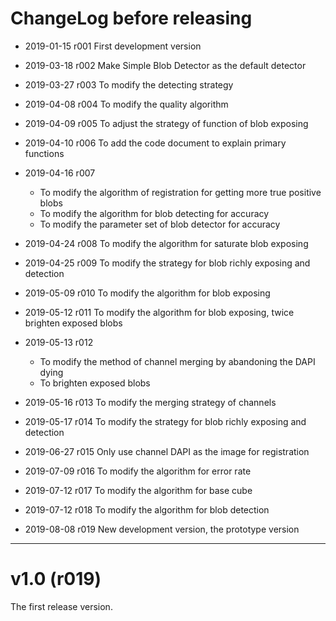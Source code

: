 # ChangeLog before releasing

* 2019-01-15 r001 First development version

* 2019-03-18 r002 Make Simple Blob Detector as the default detector

* 2019-03-27 r003 To modify the detecting strategy

* 2019-04-08 r004 To modify the quality algorithm

* 2019-04-09 r005 To adjust the strategy of function of blob exposing

* 2019-04-10 r006 To add the code document to explain primary functions

* 2019-04-16 r007
  * To modify the algorithm of registration for getting more true positive blobs                
  * To modify the algorithm for blob detecting for accuracy
  * To modify the parameter set of blob detector for accuracy

* 2019-04-24 r008 To modify the algorithm for saturate blob exposing

* 2019-04-25 r009 To modify the strategy for blob richly exposing and detection

* 2019-05-09 r010 To modify the algorithm for blob exposing

* 2019-05-12 r011 To modify the algorithm for blob exposing, twice brighten exposed blobs

* 2019-05-13 r012
  * To modify the method of channel merging by abandoning the DAPI dying
  * To brighten exposed blobs

* 2019-05-16 r013 To modify the merging strategy of channels

* 2019-05-17 r014 To modify the strategy for blob richly exposing and detection

* 2019-06-27 r015 Only use channel DAPI as the image for registration

* 2019-07-09 r016 To modify the algorithm for error rate

* 2019-07-12 r017 To modify the algorithm for base cube

* 2019-07-12 r018 To modify the algorithm for blob detection

* 2019-08-08 r019 New development version, the prototype version

---

# v1.0 (r019)
The first release version.
